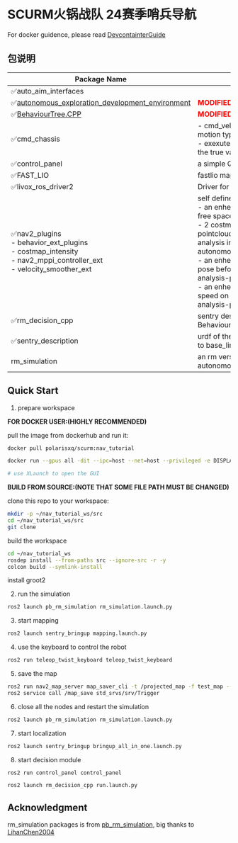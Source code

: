 # SCURM火锅战队 24赛季哨兵导航

For docker guidence, please read [DevcontainterGuide](./DevcontainterGuide.md)

## 包说明

| Package Name | Description |
|--------------|-------------|
| ✅auto_aim_interfaces |  |
| ✅[autonomous_exploration_development_environment](https://github.com/HongbiaoZ/autonomous_exploration_development_environment) | <span style="color:red">**MODIFIED**</span> development env for cmu-series planner |
| ✅[BehaviourTree.CPP](https://github.com/BehaviorTree/BehaviorTree.CPP) | <span style="color:red">**MODIFIED**</span> BehaviourTree lib |
| ✅cmd_chassis | - cmd_vel to chassis_cmd for communication and motion type of the chassis <br> - exexute rotation command in chassis_link since the true value is unavailable |
| ✅control_panel | a simple Qt GUI for simulating referee system |
| ✅FAST_LIO | fastlio mapping |
| ✅livox_ros_driver2 | Driver for livox lidar |
| ✅nav2_plugins <br> - behavior_ext_plugins <br> - costmap_intensity <br> - nav2_mppi_controller_ext <br> - velocity_smoother_ext | self defined nav2 plugins <br> - an enhenced back_up action that move toward free space <br> - 2 costmap_2d layer that use intensity filed of pointcloud msg rather than height (use with terrain analysis in autonomous_exploration_development_environment) <br> - an enhenced mppi controller that is able to adjust pose before some complex terrain(use with terrain analysis-pathNorm) <br> - an enhenced velocity smoother that increase the speed on slope automatically (use with terrain analysis-pathNorm) |
| ✅rm_decision_cpp | sentry desicion module based on BehaviourTree.CPP |
| ✅sentry_description | urdf of the robot model, publish tf from sensor frame to base_link |
| rm_simulation | an rm version of autonomous_exploration_development_environment |

## Quick Start

1. prepare workspace

**FOR DOCKER USER:(HIGHLY RECOMMENDED)**

pull the image from dockerhub and run it:

```bash
docker pull polarisxq/scurm:nav_tutorial

docker run --gpus all -dit --ipc=host --net=host --privileged -e DISPLAY=host.docker.internal:0.0 -e NVIDIA_DRIVER_CAPABILITIES=all polarisxq/scurm:nav_tutorial

# use XLaunch to open the GUI
```

**BUILD FROM SOURCE:(NOTE THAT SOME FILE PATH MUST BE CHANGED)**

clone this repo to your workspace:

```bash
mkdir -p ~/nav_tutorial_ws/src
cd ~/nav_tutorial_ws/src
git clone
```

build the workspace

```bash
cd ~/nav_tutorial_ws
rosdep install --from-paths src --ignore-src -r -y
colcon build --symlink-install
```

install groot2

2. run the simulation

```bash
ros2 launch pb_rm_simulation rm_simulation.launch.py
```

3. start mapping

```bash
ros2 launch sentry_bringup mapping.launch.py 
```

4. use the keyboard to control the robot

```bash
ros2 run teleop_twist_keyboard teleop_twist_keyboard
```

5. save the map

```bash
ros2 run nav2_map_server map_saver_cli -t /projected_map -f test_map --fmt png
ros2 service call /map_save std_srvs/srv/Trigger
```

6. close all the nodes and restart the simulation

```bash
ros2 launch pb_rm_simulation rm_simulation.launch.py
```

7. start localization

```bash
ros2 launch sentry_bringup bringup_all_in_one.launch.py
```

8. start decision module
    
```bash
ros2 run control_panel control_panel
```

```bash
ros2 launch rm_decision_cpp run.launch.py
```

## Acknowledgment

rm_simulation packages is from [pb_rm_simulation](https://github.com/LihanChen2004/pb_rm_simulation), big thanks to [LihanChen2004](https://github.com/LihanChen2004)
